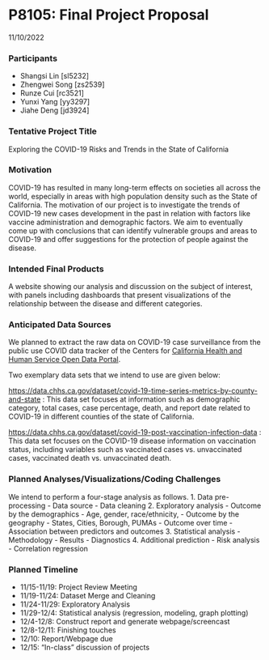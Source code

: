 P8105: Final Project Proposal
================
11/10/2022

### Participants

-   Shangsi Lin \[sl5232\]
-   Zhengwei Song \[zs2539\]
-   Runze Cui \[rc3521\]
-   Yunxi Yang \[yy3297\]
-   Jiahe Deng \[jd3924\]

### Tentative Project Title

Exploring the COVID-19 Risks and Trends in the State of California

### Motivation

COVID-19 has resulted in many long-term effects on societies all across
the world, especially in areas with high population density such as the
State of California. The motivation of our project is to investigate the
trends of COVID-19 new cases development in the past in relation with
factors like vaccine administration and demographic factors. We aim to
eventually come up with conclusions that can identify vulnerable groups
and areas to COVID-19 and offer suggestions for the protection of people
against the disease.

### Intended Final Products

A website showing our analysis and discussion on the subject of
interest, with panels including dashboards that present visualizations
of the relationship between the disease and different categories.

### Anticipated Data Sources

We planned to extract the raw data on COVID-19 case surveillance from
the public use COVID data tracker of the Centers for [California Health
and Human Service Open Data
Portal](https://data.chhs.ca.gov/organization/california-department-of-public-health).

Two exemplary data sets that we intend to use are given below:

<https://data.chhs.ca.gov/dataset/covid-19-time-series-metrics-by-county-and-state>
: This data set focuses at information such as demographic category,
total cases, case percentage, death, and report date related to COVID-19
in different counties of the state of California.

<https://data.chhs.ca.gov/dataset/covid-19-post-vaccination-infection-data>
: This data set focuses on the COVID-19 disease information on
vaccination status, including variables such as vaccinated cases
vs. unvaccinated cases, vaccinated death vs. unvaccinated death.

### Planned Analyses/Visualizations/Coding Challenges

We intend to perform a four-stage analysis as follows. 1. Data
pre-processing - Data source - Data cleaning 2. Exploratory analysis -
Outcome by the demographics - Age, gender, race/ethnicity, - Outcome by
the geography - States, Cities, Borough, PUMAs - Outcome over time -
Association between predictors and outcomes 3. Statistical analysis -
Methodology - Results - Diagnostics 4. Additional prediction - Risk
analysis - Correlation regression

### Planned Timeline

-   11/15-11/19: Project Review Meeting
-   11/19-11/24: Dataset Merge and Cleaning
-   11/24-11/29: Exploratory Analysis
-   11/29-12/4: Statistical analysis (regression, modeling, graph
    plotting)
-   12/4-12/8: Construct report and generate webpage/screencast
-   12/8-12/11: Finishing touches
-   12/10: Report/Webpage due
-   12/15: “In-class” discussion of projects
